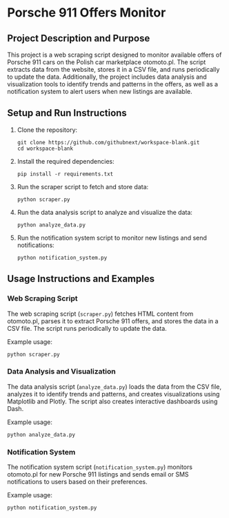 # Porsche 911 Offers Monitor

## Project Description and Purpose

This project is a web scraping script designed to monitor available offers of Porsche 911 cars on the Polish car marketplace otomoto.pl. The script extracts data from the website, stores it in a CSV file, and runs periodically to update the data. Additionally, the project includes data analysis and visualization tools to identify trends and patterns in the offers, as well as a notification system to alert users when new listings are available.

## Setup and Run Instructions

1. Clone the repository:
   ```
   git clone https://github.com/githubnext/workspace-blank.git
   cd workspace-blank
   ```

2. Install the required dependencies:
   ```
   pip install -r requirements.txt
   ```

3. Run the scraper script to fetch and store data:
   ```
   python scraper.py
   ```

4. Run the data analysis script to analyze and visualize the data:
   ```
   python analyze_data.py
   ```

5. Run the notification system script to monitor new listings and send notifications:
   ```
   python notification_system.py
   ```

## Usage Instructions and Examples

### Web Scraping Script

The web scraping script (`scraper.py`) fetches HTML content from otomoto.pl, parses it to extract Porsche 911 offers, and stores the data in a CSV file. The script runs periodically to update the data.

Example usage:
```
python scraper.py
```

### Data Analysis and Visualization

The data analysis script (`analyze_data.py`) loads the data from the CSV file, analyzes it to identify trends and patterns, and creates visualizations using Matplotlib and Plotly. The script also creates interactive dashboards using Dash.

Example usage:
```
python analyze_data.py
```

### Notification System

The notification system script (`notification_system.py`) monitors otomoto.pl for new Porsche 911 listings and sends email or SMS notifications to users based on their preferences.

Example usage:
```
python notification_system.py
```
